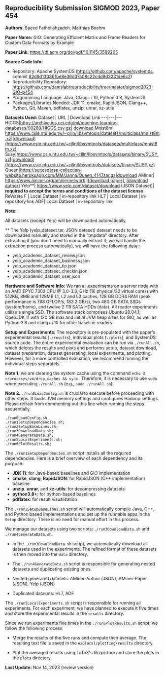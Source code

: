 ## Reproducibility Submission SIGMOD 2023, Paper 454

**Authors:** Saeed Fathollahzadeh, Matthias Boehm

**Paper Name:** GIO: Generating Efficient Matrix and Frame Readers for Custom Data Formats by Example

**Paper Link:**  <https://dl.acm.org/doi/pdf/10.1145/3589265> 

**Source Code Info:**
 * Repository: Apache SystemDS (<https://github.com/apache/systemds>, commit [82d9d130861be8e36d37a08c22cdd8d3231de6c2](https://github.com/apache/systemds/commit/82d9d130861be8e36d37a08c22cdd8d3231de6c2))
 * Reproducibility Repository: <https://github.com/damslab/reproducibility/tree/master/sigmod2023-GIO-p454>
 * Programming Language: Java, Clang++10, Python 3.8, SystemDS 
 * Packages/Libraries Needed: JDK 11, cmake, RapidJSON, Clang++, Python, Git, Maven, pdflatex, unzip, unrar, xz-utils

**Datasets Used:**
Dataset | URL | Download Link
---|---|---
HIGGS|https://archive.ics.uci.edu/ml/machine-learning-databases/00280/HIGGS.csv.gz| [download](https://archive.ics.uci.edu/ml/machine-learning-databases/00280/HIGGS.csv.gz)
Mnist8m| https://www.csie.ntu.edu.tw/~cjlin/libsvmtools/datasets/multiclass/mnist8m.xz|[download](https://www.csie.ntu.edu.tw/~cjlin/libsvmtools/datasets/multiclass/mnist8m.xz)
Susy|https://www.csie.ntu.edu.tw/~cjlin/libsvmtools/datasets/binary/SUSY.xz|[download](https://www.csie.ntu.edu.tw/~cjlin/libsvmtools/datasets/binary/SUSY.xz)
Queen|<https://suitesparse-collection-website.herokuapp.com/MM/Janna/Queen_4147.tar.gz>|[download](https://suitesparse-collection-website.herokuapp.com/MM/Janna/Queen_4147.tar.gz)
AMiner| <https://www.aminer.org/aminernetwork> |[[download paper](https://lfs.aminer.cn/lab-datasets/aminerdataset/AMiner-Paper.rar)], [[download author](https://lfs.aminer.cn/lab-datasets/aminerdataset/AMiner-Author.zip)] 
Yelp**| https://www.yelp.com/dataset/download (JSON Dataset)| **required to accept the terms and conditions of the dataset license**
ReWaste F | Local Dataset | in-repository link 
HL7 | Local Dataset | in-repository link 
ADF| Local Dataset | in-repository link 

**Note:**

All datasets (except Yelp) will be downloaded automatically.

** The Yelp (yelp_dataset.tar, JSON dataset) dataset needs to be downloaded manually and stored in the "tmpdata" directory. After extracting it (you don't need to manually extract it; we will handle the extraction process automatically), we will have the following data::
* yelp_academic_dataset_review.json
* yelp_academic_dataset_business.json 
* yelp_academic_dataset_tip.json
* yelp_academic_dataset_checkin.json   
* yelp_academic_dataset_user.json 




**Hardware and Software Info:** We ran all experiments on a server node with an AMD EPYC 7302 CPU @ 3.0-3.3, GHz (16 physical/32 virtual cores) with 512KB, 8MB and 128MB L1, L2 and L3 caches, 128 GB DDR4 RAM (peak performance is 768 GFLOP/s, 183.2 GB/s), two 480 GB SATA SSDs (system/home), and twelve 2 TB SATA HDDs (data). All reader experiments utilize a single SSD. The software stack comprises Ubuntu 20.04.1, OpenJDK 11 with 120 GB max and initial JVM heap sizes for GIO, as well as Python 3.8 and clang++10 for other baseline readers.

**Setup and Experiments:** The repository is pre-populated with the paper's experimental results (`./results`), individual plots (`./plots`), and SystemDS source code. The entire experimental evaluation can be run via `./runAll.sh`, which deletes the results and plots and performs setup, dataset download, dataset preparation, dataset generating, local experiments, and plotting. However, for a more controlled evaluation, we recommend running the individual steps separately.

**Note 1.** we are clearing the system cache using the command `echo 3 >/proc/sys/vm/drop_caches && sync.` Therefore, it is necessary to use `sudo` when executing `./runAll.sh` (e.g., `sudo ./runAll.sh`).

**Note 2.** `./run0LoadConfig.sh` is crucial to execute before proceeding with other steps. It loads JVM memory settings and configures Hadoop settings. Please refrain from commenting out this line when running the steps sequentially.

    ./run0LoadConfig.sh
    ./run1SetupDependencies.sh;
    ./run2SetupBaseLines.sh;
    ./run3DownloadData.sh;
    ./run4GenerateData.sh;
    ./run5LocalExperiments.sh;
    ./run6PlotResults.sh; 

The `./run1SetupDependencies.sh` script installs all the required dependencies. Here is a brief overview of each dependency and its purpose:

* **JDK 11**: for Java-based baselines and GIO implementation
* **cmake**, **clang**, **RapidJSON**: for RapidJSON (C++ implementation) baseline
* **unzip**, **unrar**, and **xz-utils**: for decompressing datasets
* **python3.8+**: for python-based baselines
* **pdflatex**: for result visualization

The `./run2SetupBaseLines.sh` script will automatically compile Java, C++, and Python based implementations and set up the runnable apps in the `Setup` directory. There is no need for manual effort in this process.

We manage our datasets using two scripts: `./run3DownloadData.sh` and `./run4GenerateData.sh`.

* In the `./run3DownloadData.sh` script, we automatically download all datasets used in the experiments. The refined format of these datasets is then moved into the `data` directory.

* The `./run4GenerateData.sh` script is responsible for generating nested datasets and duplicating existing ones.

* Nested generated datasets: AMiner-Author (JSON), AMiner-Paper (JSON), Yelp (JSON)
* Duplicated datasets: HL7, ADF

The `./run5LocalExperiments.sh` script is responsible for running all experiments. For each experiment, we have planned to execute it five times and store the experimental results in the `results` directory.

Since we run experiments five times in the `./run6PlotResults.sh` script, we follow the following process:

* Merge the results of the five runs and compute their average. The resulting text file is saved in the `explocal/plotting/results` directory.

* Plot the averaged results using LaTeX's tikzpicture and store the plots in the `plots` directory.


**Last Update:** Nov 14, 2023 (review version)
